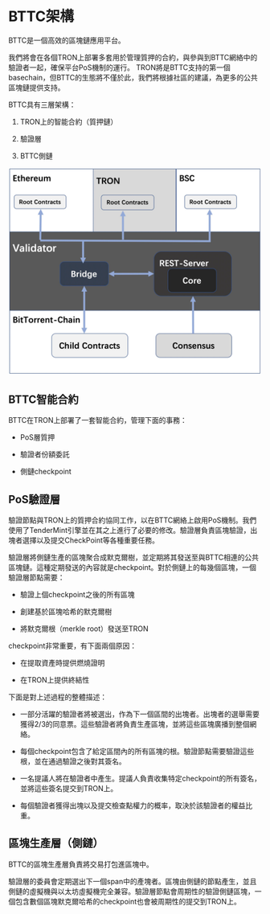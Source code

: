 # BTTC架構

BTTC是一個高效的區塊鏈應用平台。

我們將會在各個TRON上部署多套用於管理質押的合約，與參與到BTTC網絡中的驗證者一起，確保平台PoS機制的運行。 TRON將是BTTC支持的第一個basechain，但BTTC的生態將不僅於此，我們將根據社區的建議，為更多的公共區塊鏈提供支持。

BTTC具有三層架構：

1. TRON上的智能合約（質押鏈）

2. 驗證層

3. BTTC側鏈

![image](../pics/architecture.jpg)

## BTTC智能合約

BTTC在TRON上部署了一套智能合約，管理下面的事務：

+ PoS層質押

+ 驗證者份額委託

+ 側鏈checkpoint

## PoS驗證層

驗證節點與TRON上的質押合約協同工作，以在BTTC網絡上啟用PoS機制。我們使用了TenderMint引擎並在其之上進行了必要的修改。驗證層負責區塊驗證，出塊者選擇以及提交CheckPoint等各種重要任務。

驗證層將側鏈生產的區塊聚合成默克爾樹，並定期將其發送至與BTTC相連的公共區塊鏈。這種定期發送的內容就是checkpoint。對於側鏈上的每幾個區塊，一個驗證層節點需要：

+ 驗證上個checkpoint之後的所有區塊

+ 創建基於區塊哈希的默克爾樹

+ 將默克爾根（merkle root）發送至TRON

checkpoint非常重要，有下面兩個原因：

+ 在提取資產時提供燃燒證明

+ 在TRON上提供終結性

下面是對上述過程的整體描述：

+ 一部分活躍的驗證者將被選出，作為下一個區間的出塊者。出塊者的選舉需要獲得2/3的同意票。這些驗證者將負責生產區塊，並將這些區塊廣播到整個網絡。

+ 每個checkpoint包含了給定區間內的所有區塊的根。驗證節點需要驗證這些根，並在通過驗證之後對其簽名。

+ 一名提議人將在驗證者中產生。提議人負責收集特定checkpoint的所有簽名，並將這些簽名提交到TRON上。

+ 每個驗證者獲得出塊以及提交檢查點權力的概率，取決於該驗證者的權益比重。

## 區塊生產層（側鏈）

BTTC的區塊生產層負責將交易打包進區塊中。

驗證層的委員會定期選出下一個span中的產塊者。區塊由側鏈的節點產生，並且側鏈的虛擬機與以太坊虛擬機完全兼容。驗證層節點會周期性的驗證側鏈區塊，一個包含數個區塊默克爾哈希的checkpoint也會被周期性的提交到TRON上。